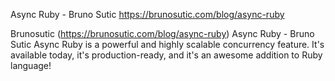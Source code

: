 
Async Ruby - Bruno Sutic
https://brunosutic.com/blog/async-ruby

Brunosutic (https://brunosutic.com/blog/async-ruby)
Async Ruby - Bruno Sutic
Async Ruby is a powerful and highly scalable concurrency feature. It's available today, it's production-ready, and it's an awesome addition to Ruby language!

